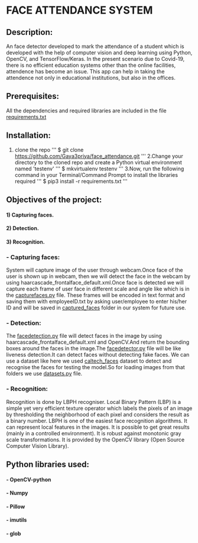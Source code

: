# FACE ATTENDANCE SYSTEM

## Description:
An face detector developed to mark the attendance of a student which is developed with the help of computer vision and deep learning using Python, OpenCV, and TensorFlow/Keras. In the present scenario due to Covid-19, there is no efficient education systems other than the online facilities, attendence has become an issue. This app can help in taking the attendence not only in educational institutions, but also in the offices.


## Prerequisites:
All the dependencies and required libraries are included in the file [requirements.txt](requirements.txt)

## Installation:
1. clone the repo
'''
$ git clone https://github.com/Gaya3priya/face_attendance.git
'''
2.Change your directory to the cloned repo and create a Python virtual environment named 'testenv'
'''
$ mkvirtualenv testenv
'''
3.Now, run the following command in your Terminal/Command Prompt to install the libraries required
'''
$ pip3 install -r requirements.txt
'''


## Objectives of the project:
#### 1) Capturing faces.
#### 2) Detection.
#### 3) Recognition.

### - Capturing faces:

System will capture image of the user through webcam.Once face of the user is shown up in webcam, then we will detect the face in the webcam by using haarcascade_frontalface_default.xml.Once face is detected we will capture each frame of user face in different scale and angle like which is in the [capturefaces.py](capturefaces) file.
These frames will be encoded in text format and saving them with employeeID.txt by asking user/employee to enter his/her ID and will be saved in [captured_faces](captured_faces) folder in our system for future use.

### - Detection:

The [facedetection.py](facedetection.py) file will detect faces in the image by using haarcascade_frontalface_default.xml and OpenCV.And return the bounding boxes around the faces in the image.The [facedetector.py](facedetector.py) file will be like liveness detection.It can detect faces without detecting fake faces.
We can use a dataset like here  we used [caltech_faces](caltech_faces) dataset to detect and recognise the faces for testing the model.So for loading images from that folders we use [datasets.py](datasets.py) file.

### - Recognition:

Recognition is done by LBPH recogniser.
Local Binary Pattern (LBP) is a simple yet very efficient texture operator which labels the pixels of an image by thresholding the neighborhood of each pixel and considers the result as a binary number.
LBPH is one of the easiest face recognition algorithms. It can represent local features in the images. It is possible to get great results (mainly in a controlled environment). It is robust against monotonic gray scale transformations. It is provided by the OpenCV library (Open Source Computer Vision Library).

## Python libraries used:
#### - OpenCV-python
#### - Numpy
#### - Pillow
#### - imutils
#### - glob

